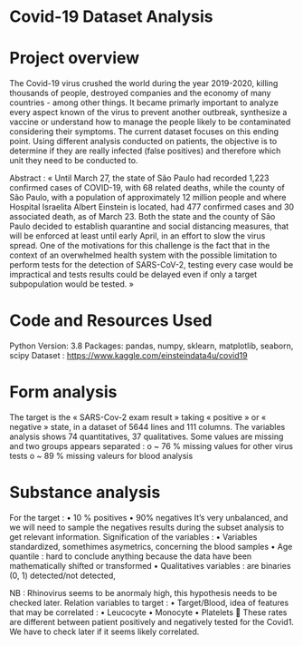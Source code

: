 # Covid-19 Dataset Analysis
# Project overview
The Covid-19 virus crushed the world during the year 2019-2020, killing thousands of people, destroyed companies and the economy of many countries - among other things. It became primarly important to analyze every aspect known of the virus to prevent another outbreak, synthesize a vaccine or understand how to manage the people likely to be contaminated considering their symptoms. 
The current dataset focuses on this ending point. Using different analysis conducted on patients, the objective is to determine if they are really infected (false positives) and therefore which unit they need to be conducted to.

Abstract : 
« Until March 27, the state of São Paulo had recorded 1,223 confirmed cases of COVID-19, with 68 related deaths, while the county of São Paulo, with a population of approximately 12 million people and where Hospital Israelita Albert Einstein is located, had 477 confirmed cases and 30 associated death, as of March 23. Both the state and the county of São Paulo decided to establish quarantine and social distancing measures, that will be enforced at least until early April, in an effort to slow the virus spread.
One of the motivations for this challenge is the fact that in the context of an overwhelmed health system with the possible limitation to perform tests for the detection of SARS-CoV-2, testing every case would be impractical and tests results could be delayed even if only a target subpopulation would be tested. »

# Code and Resources Used
Python Version: 3.8
Packages: pandas, numpy, sklearn, matplotlib, seaborn, scipy
Dataset : https://www.kaggle.com/einsteindata4u/covid19

# Form analysis
The target is the « SARS-Cov-2 exam result » taking « positive » or « negative » state, in a dataset of 5644 lines and 111 columns. The variables analysis shows 74 quantitatives, 37 qualitatives.
Some values are missing and two groups appears separated :
o	~ 76 % missing values for other virus tests
o	~ 89 % missing valeurs for blood analysis

# Substance analysis
For the target :
•	10 % positives
•	90% negatives 
It’s very unbalanced, and we will need to sample the negatives results during the subset analysis to get relevant information.
Signification of the variables :
•	Variables standardized, somethimes asymetrics, concerning the blood samples
•	Age quantile : hard to conclude anything because the data have been mathematically shifted or transformed
•	Qualitatives variables : are binaries (0, 1) detected/not detected, 

NB : Rhinovirus seems to be anormaly high, this hypothesis needs to be checked later.
Relation variables to target :
•	Target/Blood, idea of features that may be correlated :
•	Leucocyte
•	Monocyte
•	Platelets 
 These rates are different between patient positively and negatively tested for the Covid1. We have to check later if it seems likely correlated.
